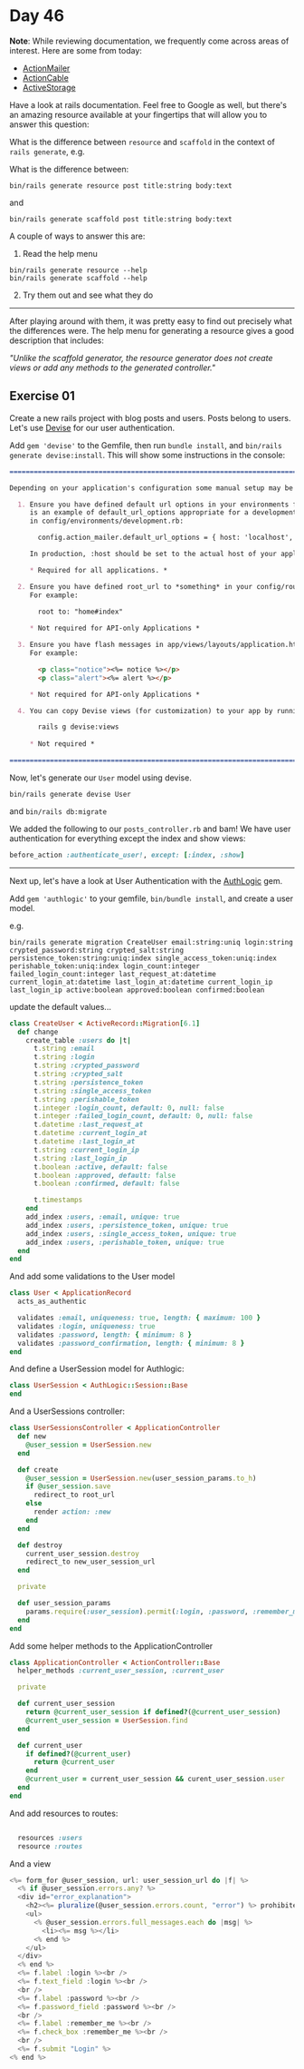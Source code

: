 # Day 46  
  
**Note**: While reviewing documentation, we frequently come across areas of interest. Here are some from today:  
  
  * [ActionMailer](https://guides.rubyonrails.org/action_mailer_basics.html)
  * [ActionCable](https://guides.rubyonrails.org/action_cable_overview.html)
  * [ActiveStorage](https://guides.rubyonrails.org/active_storage_overview.html)
  
Have a look at rails documentation. Feel free to Google as well, but there's an amazing resource available at your fingertips that will allow you to answer this question:  
  
What is the difference between `resource` and `scaffold` in the context of `rails generate`, e.g.

What is the difference between:  
```
bin/rails generate resource post title:string body:text
```
and
```
bin/rails generate scaffold post title:string body:text
```

A couple of ways to answer this are:   
  
1. Read the help menu  
  
```
bin/rails generate resource --help
bin/rails generate scaffold --help
```

2. Try them out and see what they do  
  
---

After playing around with them, it was pretty easy to find out precisely what the differences were. The help menu for generating a resource gives a good description that includes:  
  
_"Unlike the scaffold generator, the resource generator does not create views or add any methods to the generated controller."_  
  
## Exercise 01  
  
Create a new rails project with blog posts and users. Posts belong to users. Let's use [Devise](https://github.com/heartcombo/devise) for our user authentication.  
  
Add `gem 'devise'` to the Gemfile, then run `bundle install`, and `bin/rails generate devise:install`. This will show some instructions in the console:  
  
```md
===============================================================================

Depending on your application's configuration some manual setup may be required:

  1. Ensure you have defined default url options in your environments files. Here
     is an example of default_url_options appropriate for a development environment
     in config/environments/development.rb:

       config.action_mailer.default_url_options = { host: 'localhost', port: 3000 }

     In production, :host should be set to the actual host of your application.

     * Required for all applications. *

  2. Ensure you have defined root_url to *something* in your config/routes.rb.
     For example:

       root to: "home#index"
     
     * Not required for API-only Applications *

  3. Ensure you have flash messages in app/views/layouts/application.html.erb.
     For example:

       <p class="notice"><%= notice %></p>
       <p class="alert"><%= alert %></p>

     * Not required for API-only Applications *

  4. You can copy Devise views (for customization) to your app by running:

       rails g devise:views
       
     * Not required *

===============================================================================
```

Now, let's generate our `User` model using devise.  
  
```
bin/rails generate devise User
```  
  
and `bin/rails db:migrate`  
  
We added the following to our `posts_controller.rb` and bam! We have user authentication for everything except the index and show views: 

```rb
before_action :authenticate_user!, except: [:index, :show]
```  
  
---

Next up, let's have a look at User Authentication with the [AuthLogic](https://github.com/binarylogic/authlogic) gem.  
  
  
Add `gem 'authlogic'` to your gemfile, `bin/bundle install`, and create a user model.  
  
e.g. 
```
bin/rails generate migration CreateUser email:string:uniq login:string crypted_password:string crypted_salt:string persistence_token:string:uniq:index single_access_token:uniq:index perishable_token:uniq:index login_count:integer failed_login_count:integer last_request_at:datetime current_login_at:datetime last_login_at:datetime current_login_ip last_login_ip active:boolean approved:boolean confirmed:boolean
```

update the default values...

```rb
class CreateUser < ActiveRecord::Migration[6.1]
  def change
    create_table :users do |t|
      t.string :email
      t.string :login
      t.string :crypted_password
      t.string :crypted_salt
      t.string :persistence_token
      t.string :single_access_token
      t.string :perishable_token
      t.integer :login_count, default: 0, null: false
      t.integer :failed_login_count, default: 0, null: false
      t.datetime :last_request_at
      t.datetime :current_login_at
      t.datetime :last_login_at
      t.string :current_login_ip
      t.string :last_login_ip
      t.boolean :active, default: false
      t.boolean :approved, default: false
      t.boolean :confirmed, default: false

      t.timestamps
    end
    add_index :users, :email, unique: true
    add_index :users, :persistence_token, unique: true
    add_index :users, :single_access_token, unique: true
    add_index :users, :perishable_token, unique: true
  end
end
```

And add some validations to the User model  

```rb
class User < ApplicationRecord
  acts_as_authentic

  validates :email, uniqueness: true, length: { maximum: 100 }
  validates :login, uniqueness: true
  validates :password, length: { minimum: 8 }
  validates :password_confirmation, length: { minimum: 8 }
end
```

And define a UserSession model for Authlogic: 

```rb
class UserSession < AuthLogic::Session::Base
end
```

And a UserSessions controller:  
```rb
class UserSessionsController < ApplicationController
  def new
    @user_session = UserSession.new
  end

  def create
    @user_session = UserSession.new(user_session_params.to_h)
    if @user_session.save
      redirect_to root_url
    else
      render action: :new
    end
  end

  def destroy
    current_user_session.destroy
    redirect_to new_user_session_url
  end

  private

  def user_session_params
    params.require(:user_session).permit(:login, :password, :remember_me)
  end
end

```

Add some helper methods to the ApplicationController  
  
```rb
class ApplicationController < ActionController::Base
  helper_methods :current_user_session, :current_user

  private

  def current_user_session
    return @current_user_session if defined?(@current_user_session)
    @current_user_session = UserSession.find
  end

  def current_user
    if defined?(@current_user)
      return @current_user
    end
    @current_user = current_user_session && curent_user_session.user
  end
end

```

And add resources to routes: 

```ruby

  resources :users
  resource :routes
```

And a view
```js
<%= form_for @user_session, url: user_session_url do |f| %>
  <% if @user_session.errors.any? %>
  <div id="error_explanation">
    <h2><%= pluralize(@user_session.errors.count, "error") %> prohibited:</h2>
    <ul>
      <% @user_session.errors.full_messages.each do |msg| %>
        <li><%= msg %></li>
      <% end %>
    </ul>
  </div>
  <% end %>
  <%= f.label :login %><br />
  <%= f.text_field :login %><br />
  <br />
  <%= f.label :password %><br />
  <%= f.password_field :password %><br />
  <br />
  <%= f.label :remember_me %><br />
  <%= f.check_box :remember_me %><br />
  <br />
  <%= f.submit "Login" %>
<% end %>
```